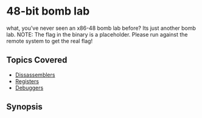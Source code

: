 # 48-bit bomb lab
what, you've never seen an x86-48 bomb lab before?
Its just another bomb lab. 
NOTE: The flag in the binary is a placeholder. Please run against the remote system to get the real flag!
## Topics Covered

- [Dissassemblers](/reverse-engineering/what-are-disassemblers/)
- [Registers](/binary-exploitation/what-are-registers/)
- [Debuggers](/reverse-engineering/what-is-gdb/)
## Synopsis

